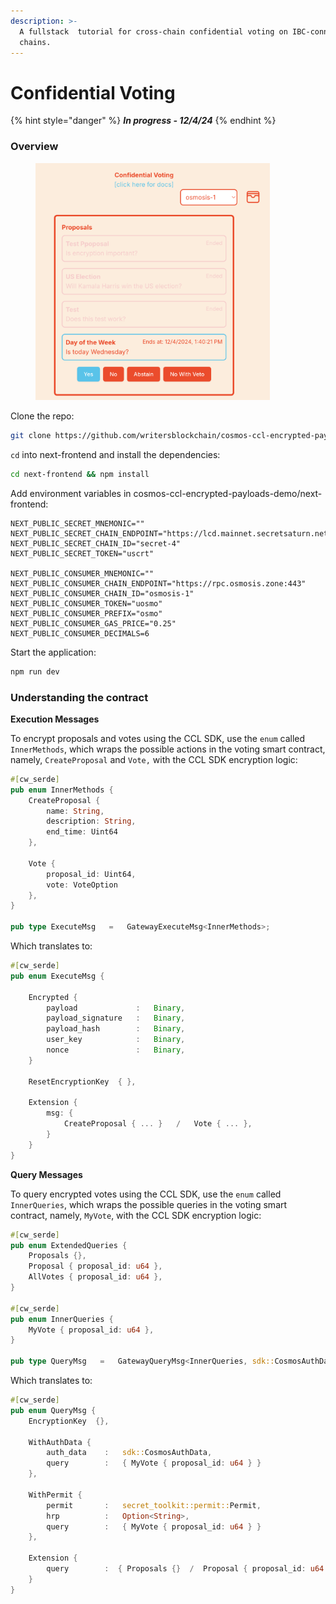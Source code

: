```yaml
---
description: >-
  A fullstack  tutorial for cross-chain confidential voting on IBC-connected
  chains.
---
```


# Confidential Voting

{% hint style="danger" %}
_**In progress - 12/4/24**_
{% endhint %}

### Overview <a href="#overview" id="overview"></a>

<figure><img src="../../../.gitbook/assets/voting header.png" alt="" width="375"><figcaption></figcaption></figure>

Clone the repo:

```bash
git clone https://github.com/writersblockchain/cosmos-ccl-encrypted-payloads-demo
```

`cd` into next-frontend and install the dependencies:&#x20;

```bash
cd next-frontend && npm install
```

Add environment variables in cosmos-ccl-encrypted-payloads-demo/next-frontend:&#x20;

```
NEXT_PUBLIC_SECRET_MNEMONIC=""
NEXT_PUBLIC_SECRET_CHAIN_ENDPOINT="https://lcd.mainnet.secretsaturn.net"
NEXT_PUBLIC_SECRET_CHAIN_ID="secret-4"
NEXT_PUBLIC_SECRET_TOKEN="uscrt"

NEXT_PUBLIC_CONSUMER_MNEMONIC=""
NEXT_PUBLIC_CONSUMER_CHAIN_ENDPOINT="https://rpc.osmosis.zone:443"
NEXT_PUBLIC_CONSUMER_CHAIN_ID="osmosis-1"
NEXT_PUBLIC_CONSUMER_TOKEN="uosmo"
NEXT_PUBLIC_CONSUMER_PREFIX="osmo"
NEXT_PUBLIC_CONSUMER_GAS_PRICE="0.25"
NEXT_PUBLIC_CONSUMER_DECIMALS=6
```

Start the application:

```bash
npm run dev
```

### Understanding the contract

**Execution Messages**

To encrypt proposals and votes using the CCL SDK, use the `enum` called `InnerMethods`, which wraps the possible actions in the voting smart contract, namely, `CreateProposal` and `Vote,` with the CCL SDK encryption logic:

```rust
#[cw_serde]
pub enum InnerMethods {
    CreateProposal {
        name: String,
        description: String,
        end_time: Uint64
    },

    Vote {
        proposal_id: Uint64,
        vote: VoteOption
    },
}

pub type ExecuteMsg   =   GatewayExecuteMsg<InnerMethods>;
```

Which translates to:

```rust
#[cw_serde]
pub enum ExecuteMsg {

    Encrypted {
        payload             :   Binary,
        payload_signature   :   Binary,
        payload_hash        :   Binary,
        user_key            :   Binary,
        nonce               :   Binary,
    }

    ResetEncryptionKey  { },

    Extension {
        msg: {
            CreateProposal { ... }   /   Vote { ... },   
        }
    }
}
```

**Query Messages**

To query encrypted votes using the CCL SDK, use the `enum` called `InnerQueries`, which wraps the possible queries in the voting smart contract, namely, `MyVote`, with the CCL SDK encryption logic:

```rust
#[cw_serde]
pub enum ExtendedQueries {
    Proposals {},
    Proposal { proposal_id: u64 },
    AllVotes { proposal_id: u64 },
}

#[cw_serde]
pub enum InnerQueries {
    MyVote { proposal_id: u64 },
}

pub type QueryMsg   =   GatewayQueryMsg<InnerQueries, sdk::CosmosAuthData, ExtendedQueries>;
```

Which translates to:

```rust
#[cw_serde]
pub enum QueryMsg {
    EncryptionKey  {},

    WithAuthData {
        auth_data    :   sdk::CosmosAuthData,
        query        :   { MyVote { proposal_id: u64 } }
    },

    WithPermit {
        permit       :   secret_toolkit::permit::Permit,
        hrp          :   Option<String>,
        query        :   { MyVote { proposal_id: u64 } }
    },

    Extension {
        query        :  { Proposals {}  /  Proposal { proposal_id: u64 }  /  AllVotes { proposal_id: u64 }  }
    }
}
```

